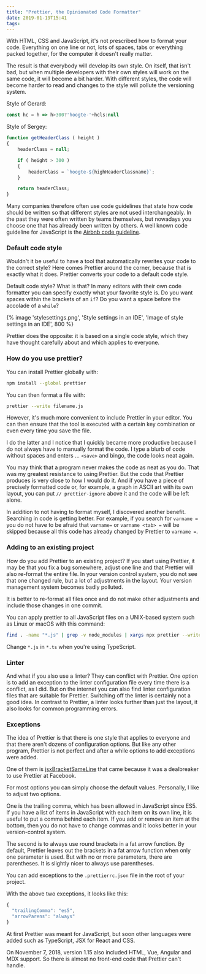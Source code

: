 ```yaml
---
title: "Prettier, the Opinionated Code Formatter"
date: 2019-01-19T15:41
tags: 
---
```


With HTML, CSS and JavaScript, it's not prescribed how to format your code.
Everything on one line or not, lots of spaces, tabs or everything packed
together, for the computer it doesn't really matter.

The result is that everybody will develop its own style. On itself, that isn't bad, but when multiple developers with their own styles will work on the
same code, it will become a bit harder.
With different styles, the code will become harder to read and changes to the
style will pollute the versioning system.

Style of Gerard:

```javascript
const hc = h => h>300?'hoogte-'+hcls:null
```

Style of Sergey:

```javascript
function getHeaderClass ( height )
{
	headerClass = null;

	if ( height > 300 )
	{
		headerClass = `hoogte-${highHeaderClassname}`;
	}

	return headerClass;
}
```

Many companies therefore often use code guidelines that state how code should be written so that different styles are not used interchangeably. In the past they were often written by teams themselves, but nowadays you choose one that has already been written by others. A well known code guideline for JavaScript is the [Airbnb code guideline](https://github.com/airbnb/javascript).

### Default code style

Wouldn't it be useful to have a tool that automatically rewrites your code to the correct style? Here comes Prettier around the corner, because that is exactly what it does. Prettier converts your code to a default code style.

Default code style? What is that? In many editors with their own code formatter you can specify exactly what your favorite style is. Do you want spaces within the brackets of an `if`? Do you want a space before the accolade of a `while`?

{% image 'stylesettings.png', 'Style settings in an IDE', 'Image of style settings in an IDE', 800 %}

Prettier does the opposite: it is based on a single code style, which they have thought carefully about and which applies to everyone.

### How do you use prettier?

You can install Prettier globally with:

```bash
npm install --global prettier
```

You can then format a file with:

```bash
prettier --write filename.js
```

However, it's much more convenient to include Prettier in your editor. You can then ensure that the tool is executed with a certain key combination or even every time you save the file.

I do the latter and I notice that I quickly became more productive because I do not always have to manually format the code. I type a blurb of code without spaces and enters ... `<save>` and bingo, the code looks neat again.

You may think that a program never makes the code as neat as you do. That was my greatest resistance to using Prettier. But the code that Prettier produces is very close to how I would do it. And if you have a piece of precisely formatted code or, for example, a graph in ASCII art with its own layout, you can put `// prettier-ignore` above it and the code will be left alone.

In addition to not having to format myself, I discovered another benefit. Searching in code is getting better. For example, if you search for `varname =` you do not have to be afraid that `varname=` or `varname <tab> =` will be skipped because all this code has already changed by Prettier to `varname =`.

### Adding to an existing project

How do you add Prettier to an existing project? If you start using Prettier, it may be that you fix a bug somewhere, adjust one line and that Prettier will also re-format the entire file. In your version control system, you do not see that one changed rule, but a lot of adjustments in the layout. Your version management system becomes badly polluted.

It is better to re-format all files once and do not make other adjustments and include those changes in one commit.

You can apply prettier to all JavaScript files on a UNIX-based system such as Linux or macOS with this command:

```bash
find . -name "*.js" | grep -v node_modules | xargs npx prettier --write
```

Change `*.js` in `*.ts` when you're using TypeScript.

### Linter

And what if you also use a linter? They can conflict with Prettier. One option is to add an exception to the linter configuration file every time there is a conflict, as I did. But on the internet you can also find linter configuration files that are suitable for Prettier. Switching off the linter is certainly not a good idea. In contrast to Prettier, a linter looks further than just the layout, it also looks for common programming errors.

### Exceptions

The idea of Prettier is that there is one style that applies to everyone and that there aren't dozens of configuration options. But like any other program, Prettier is not perfect and after a while options to add exceptions
were added.

One of them is [jsxBracketSameLine](https://prettier.io/docs/en/options.html#jsx-brackets) that came because it was a dealbreaker to use Prettier at Facebook.

For most options you can simply choose the default values. Personally, I like to adjust two options.

One is the trailing comma, which has been allowed in JavaScript since ES5. If you have a list of items in JavaScript with each item on its own line, it is useful to put a comma behind each item. If you add or remove an item at the bottom, then you do not have to change commas and it looks better in your version-control system.

The second is to always use round brackets in a fat arrow function. By default, Prettier leaves out the brackets in a fat arrow function when only one parameter is used. But with no or more parameters, there are parentheses. It is slightly nicer to always use parentheses.

You can add exceptions to the `.prettierrc.json` file in the root of your project.

With the above two exceptions, it looks like this:

```javascript
{
  "trailingComma": "es5",
  "arrowParens": "always"
}
```

At first Prettier was meant for JavaScript, but soon other languages were added such as TypeScript, JSX for React and CSS.

On November 7, 2018, version 1.15 also included HTML, Vue, Angular and MDX support. So there is almost no front-end code that Prettier can't handle.


